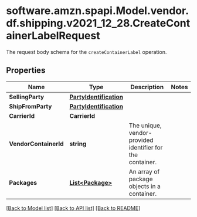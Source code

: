 # software.amzn.spapi.Model.vendor.df.shipping.v2021_12_28.CreateContainerLabelRequest
The request body schema for the `createContainerLabel` operation.

## Properties

Name | Type | Description | Notes
------------ | ------------- | ------------- | -------------
**SellingParty** | [**PartyIdentification**](PartyIdentification.md) |  | 
**ShipFromParty** | [**PartyIdentification**](PartyIdentification.md) |  | 
**CarrierId** | **CarrierId** |  | 
**VendorContainerId** | **string** | The unique, vendor-provided identifier for the container. | 
**Packages** | [**List&lt;Package&gt;**](Package.md) | An array of package objects in a container. | 

[[Back to Model list]](../README.md#documentation-for-models) [[Back to API list]](../README.md#documentation-for-api-endpoints) [[Back to README]](../README.md)

